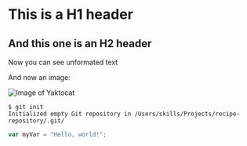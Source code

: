 # This is a H1 header
## And this one is an H2 header
Now you can see unformated text

And now an  image:

![Image of Yaktocat](https://octodex.github.com/images/yaktocat.png)

```
$ git init
Initialized empty Git repository in /Users/skills/Projects/recipe-repository/.git/
```

``` javascript
var myVar = "Hello, world!";
```
